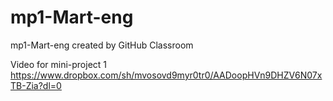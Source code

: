 # mp1-Mart-eng
mp1-Mart-eng created by GitHub Classroom

Video for mini-project 1
https://www.dropbox.com/sh/mvosovd9myr0tr0/AADoopHVn9DHZV6N07xTB-Zia?dl=0
